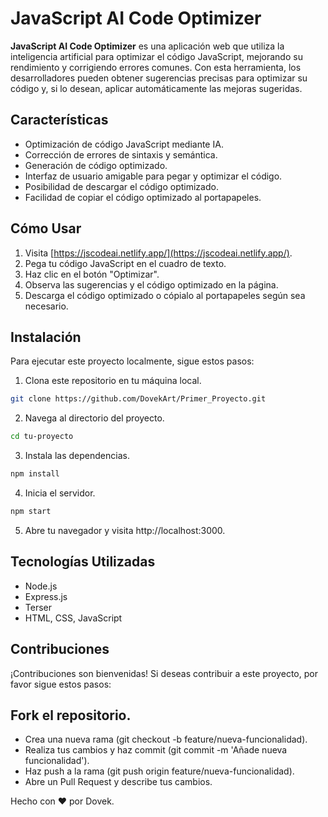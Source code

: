# JavaScript AI Code Optimizer

**JavaScript AI Code Optimizer** es una aplicación web que utiliza la inteligencia artificial para optimizar el código JavaScript, mejorando su rendimiento y corrigiendo errores comunes. Con esta herramienta, los desarrolladores pueden obtener sugerencias precisas para optimizar su código y, si lo desean, aplicar automáticamente las mejoras sugeridas.

## Características

- Optimización de código JavaScript mediante IA.
- Corrección de errores de sintaxis y semántica.
- Generación de código optimizado.
- Interfaz de usuario amigable para pegar y optimizar el código.
- Posibilidad de descargar el código optimizado.
- Facilidad de copiar el código optimizado al portapapeles.

## Cómo Usar

1. Visita [https://jscodeai.netlify.app/](https://jscodeai.netlify.app/).
2. Pega tu código JavaScript en el cuadro de texto.
3. Haz clic en el botón "Optimizar".
4. Observa las sugerencias y el código optimizado en la página.
5. Descarga el código optimizado o cópialo al portapapeles según sea necesario.

## Instalación

Para ejecutar este proyecto localmente, sigue estos pasos:

1. Clona este repositorio en tu máquina local.

```bash
git clone https://github.com/DovekArt/Primer_Proyecto.git

```
2. Navega al directorio del proyecto.
```bash
cd tu-proyecto
```
3. Instala las dependencias.
```bash
npm install
```
4. Inicia el servidor.
```bash
npm start
```
5. Abre tu navegador y visita http://localhost:3000.

## Tecnologías Utilizadas

- Node.js
- Express.js
- Terser
- HTML, CSS, JavaScript
## Contribuciones
¡Contribuciones son bienvenidas! Si deseas contribuir a este proyecto, por favor sigue estos pasos:

## Fork el repositorio.
- Crea una nueva rama (git checkout -b feature/nueva-funcionalidad).
- Realiza tus cambios y haz commit (git commit -m 'Añade nueva funcionalidad').
- Haz push a la rama (git push origin feature/nueva-funcionalidad).
- Abre un Pull Request y describe tus cambios.

Hecho con ❤️ por Dovek.